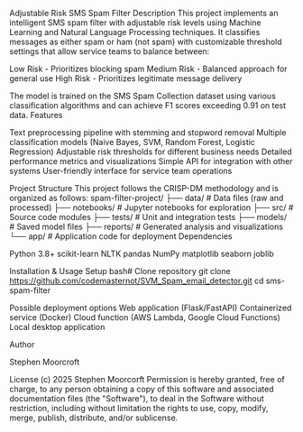 Adjustable Risk SMS Spam Filter
Description
This project implements an intelligent SMS spam filter with adjustable risk levels using Machine Learning and Natural Language Processing techniques. 
It classifies messages as either spam or ham (not spam) with customizable threshold settings that allow service teams to balance between:

Low Risk - Prioritizes blocking spam 
Medium Risk - Balanced approach for general use
High Risk - Prioritizes legitimate message delivery

The model is trained on the SMS Spam Collection dataset using various classification algorithms and can achieve F1 scores exceeding 0.91 on test data.
Features

Text preprocessing pipeline with stemming and stopword removal
Multiple classification models (Naive Bayes, SVM, Random Forest, Logistic Regression)
Adjustable risk thresholds for different business needs
Detailed performance metrics and visualizations
Simple API for integration with other systems
User-friendly interface for service team operations

Project Structure
This project follows the CRISP-DM methodology and is organized as follows:
spam-filter-project/
├── data/                  # Data files (raw and processed)
├── notebooks/             # Jupyter notebooks for exploration
├── src/                   # Source code modules
├── tests/                 # Unit and integration tests
├── models/                # Saved model files
├── reports/               # Generated analysis and visualizations
└── app/                   # Application code for deployment
Dependencies

Python 3.8+
scikit-learn
NLTK
pandas
NumPy
matplotlib
seaborn
joblib

Installation & Usage
Setup
bash# Clone repository
git clone https://github.com/codemasternot/SVM_Spam_email_detector.git
cd sms-spam-filter

Possible deployment options
Web application (Flask/FastAPI)
Containerized service (Docker)
Cloud function (AWS Lambda, Google Cloud Functions)
Local desktop application

Author

Stephen Moorcroft

License
(c) 2025 Stephen Moorcorft
Permission is hereby granted, free of charge, to any person obtaining a copy of this software and associated documentation files (the "Software"), 
to deal in the Software without restriction, including without limitation the rights to use, copy, modify, merge, publish, distribute, and/or sublicense.
